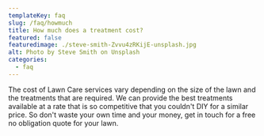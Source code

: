 ```yaml
---
templateKey: faq
slug: /faq/howmuch
title: How much does a treatment cost?
featured: false
featuredimage: ./steve-smith-Zvvu4zRKijE-unsplash.jpg
alt: Photo by Steve Smith on Unsplash
categories:
  - faq
---
```



The cost of Lawn Care services vary depending on the size of the lawn and the treatments that are required. We can provide the best treatments available at a rate that is so competitive that you couldn't DIY for a similar price. So don't waste your own time and your money, get in touch for a free no obligation quote for your lawn.